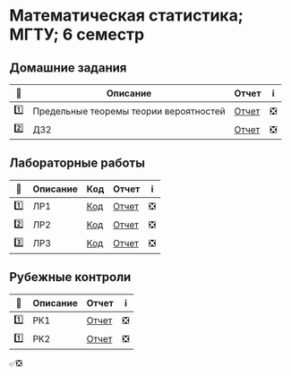 # Математическая статистика; МГТУ; 6 семестр

## Домашние задания
| :1234: | Описание |  Отчет | :information_source: |
| --- | --- | --- | --- |
| :one: | Предельные теоремы теории вероятностей | [Отчет](https://github.com/timoninas/mathematical-statistics/blob/master/hw_1/hw_1.pdf) | :negative_squared_cross_mark: |
| :two: | ДЗ2 | [Отчет]() | :negative_squared_cross_mark: |

## Лабораторные работы

| :1234: | Описание | Код | Отчет | :information_source: |
| --- | --- | --- | --- | --- |
| :one: | ЛР1 | [Код]() | [Отчет]() | :negative_squared_cross_mark: |
| :two: | ЛР2 | [Код]() | [Отчет]() | :negative_squared_cross_mark: |
| :three: | ЛР3 | [Код]() | [Отчет]() | :negative_squared_cross_mark: |

## Рубежные контроли

| :1234: | Описание | Отчет | :information_source: |
| --- | --- | --- | --- |
| :one: | РК1 | [Отчет]() | :negative_squared_cross_mark: |
| :one: | РК2 | [Отчет]() | :negative_squared_cross_mark: |

:white_check_mark::negative_squared_cross_mark:

